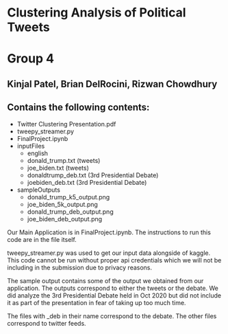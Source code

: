 # Clustering Analysis of Political Tweets

# Group 4
## Kinjal Patel, Brian DelRocini, Rizwan Chowdhury

## Contains the following contents:
- Twitter Clustering Presentation.pdf
- tweepy_streamer.py
- FinalProject.ipynb
- inputFiles
    - english
    - donald_trump.txt (tweets)
    - joe_biden.txt (tweets)
    - donaldtrump_deb.txt (3rd Presidential Debate)
    - joebiden_deb.txt (3rd Presidential Debate)
- sampleOutputs
    - donald_trump_k5_output.png
    - joe_biden_5k_output.png
    - donald_trump_deb_output.png
    - joe_biden_deb_output.png


Our Main Application is in FinalProject.ipynb. The instructions to run this code are in the file itself.

tweepy_streamer.py was used to get our input data alongside of kaggle. This code cannot be run without proper api credentials which we will not be including in the submission due to privacy reasons.

The sample output contains some of the output we obtained from our application. The outputs correspond to either the tweets or the debate. We did analyze the 3rd Presidential Debate held in Oct 2020 but did not include it as part of the presentation in fear of taking up too much time. 

The files with _deb in their name correspond to the debate. The other files correspond to twitter feeds.
